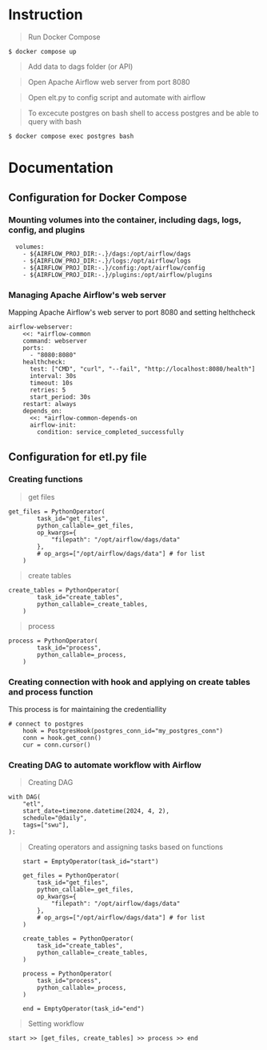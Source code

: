 # Instruction 

> Run Docker Compose
```
$ docker compose up
```

> Add data to dags folder (or API)

> Open Apache Airflow web server from port 8080

> Open elt.py 
to config script and automate with airflow

> To excecute postgres on bash shell
to access postgres and be able to query with bash
```
$ docker compose exec postgres bash
```

# Documentation

## Configuration for Docker Compose

### Mounting volumes into the container, including dags, logs, config, and plugins

```
  volumes:
    - ${AIRFLOW_PROJ_DIR:-.}/dags:/opt/airflow/dags
    - ${AIRFLOW_PROJ_DIR:-.}/logs:/opt/airflow/logs
    - ${AIRFLOW_PROJ_DIR:-.}/config:/opt/airflow/config
    - ${AIRFLOW_PROJ_DIR:-.}/plugins:/opt/airflow/plugins
```

### Managing Apache Airflow's web server

Mapping Apache Airflow's web server to port 8080 and setting helthcheck

```
airflow-webserver:
    <<: *airflow-common
    command: webserver
    ports:
      - "8080:8080"
    healthcheck:
      test: ["CMD", "curl", "--fail", "http://localhost:8080/health"]
      interval: 30s
      timeout: 10s
      retries: 5
      start_period: 30s
    restart: always
    depends_on:
      <<: *airflow-common-depends-on
      airflow-init:
        condition: service_completed_successfully
```

## Configuration for etl.py file

### Creating functions
> get files
```
get_files = PythonOperator(
        task_id="get_files",
        python_callable=_get_files,
        op_kwargs={
            "filepath": "/opt/airflow/dags/data"
        },
        # op_args=["/opt/airflow/dags/data"] # for list
    )
```

> create tables
```
create_tables = PythonOperator(
        task_id="create_tables",
        python_callable=_create_tables,
    )
```

> process
```
process = PythonOperator(
        task_id="process",
        python_callable=_process,
    )
```

### Creating connection with hook and applying on create tables and process function
This process is for maintaining the credentiallity
```
# connect to postgres
    hook = PostgresHook(postgres_conn_id="my_postgres_conn")
    conn = hook.get_conn()
    cur = conn.cursor()
```

### Creating DAG to automate workflow with Airflow
> Creating DAG
```
with DAG(
    "etl",
    start_date=timezone.datetime(2024, 4, 2),
    schedule="@daily",
    tags=["swu"],
):
```
> Creating operators and assigning tasks based on functions
```
    start = EmptyOperator(task_id="start")

    get_files = PythonOperator(
        task_id="get_files",
        python_callable=_get_files,
        op_kwargs={
            "filepath": "/opt/airflow/dags/data"
        },
        # op_args=["/opt/airflow/dags/data"] # for list
    )

    create_tables = PythonOperator(
        task_id="create_tables",
        python_callable=_create_tables,
    )

    process = PythonOperator(
        task_id="process",
        python_callable=_process,
    )

    end = EmptyOperator(task_id="end")
```
> Setting workflow
```
start >> [get_files, create_tables] >> process >> end
```